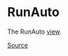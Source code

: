 # RunAuto

The RunAuto [view].

[Source]

[view]: ./index.md
[Source]: https://github.com/wq/django-data-wizard/blob/main/packages/wizard/src/views/RunAuto.js
